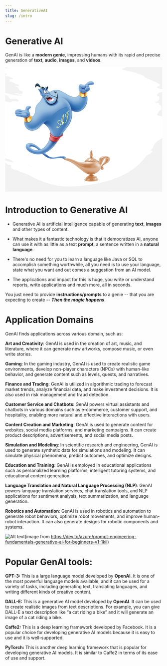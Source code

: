 ```yaml
---
title: GenerativeAI
slug: /intro
---
```


# Generative AI
GenAI is like a **modern genie**, impressing humans with its rapid and precise generation of **text**, **audio**, **images**, and **videos**.

![Alt text](genio.png)



# Introduction to Generative AI


- Generative AI is artificial intelligence capable of generating **text**, **images** and other types of content.
-  What makes it a fantastic technology is that it democratizes AI, anyone can use it with as little as a text **prompt**, a sentence written in a **natural language**.

 - There's no need for you to learn a language like Java or SQL to accomplish something worthwhile, all you need is to use your language, state what you want and out comes a suggestion from an AI model. 
 - The applications and impact for this is huge, you write or understand reports, write applications and much more, all in seconds. 
  
You just need to provide **instructions/prompts** to a genie -- that you are expecting to create -- ***Then the magic happens***.

# Application Domains

GenAI finds applications across various domain, such as:


**Art and Creativity**: GenAI is used in the creation of art, music, and literature, where it can generate new artworks, compose music, or even write stories.

**Gaming**: In the gaming industry, GenAI is used to create realistic game environments, develop non-player characters (NPCs) with human-like behavior, and generate content such as levels, quests, and narratives.

**Finance and Trading**: GenAI is utilized in algorithmic trading to forecast market trends, analyze financial data, and make investment decisions. It is also used in risk management and fraud detection.

**Customer Service and Chatbots**: GenAI powers virtual assistants and chatbots in various domains such as e-commerce, customer support, and hospitality, enabling more natural and effective interactions with users.

**Content Creation and Marketing**: GenAI is used to generate content for websites, social media platforms, and marketing campaigns. It can create product descriptions, advertisements, and social media posts.

**Simulation and Modeling**: In scientific research and engineering, GenAI is used to generate synthetic data for simulations and modeling. It can simulate physical phenomena, predict outcomes, and optimize designs.

**Education and Training**: GenAI is employed in educational applications such as personalized learning platforms, intelligent tutoring systems, and educational content generation.

**Language Translation and Natural Language Processing (NLP)**: GenAI powers language translation services, chat translation tools, and NLP applications for sentiment analysis, text summarization, and language generation.

**Robotics and Automation**: GenAI is used in robotics and automation to generate robot behaviors, optimize robot movements, and improve human-robot interaction. It can also generate designs for robotic components and systems.


![Alt text](genAIFlow.avif)(image from https://dev.to/azure/prompt-engineering-fundamentals-generative-ai-for-beginners-v1-1kii)


# Popular GenAI tools:

**GPT-3:** This is a large language model developed by **OpenAI**. It is one of the most powerful language models available, and it can be used for a variety of tasks, including generating text, translating languages, and writing different kinds of creative content.

**DALL-E:** This is a generative AI model developed by **OpenAI**. It can be used to create realistic images from text descriptions. For example, you can give DALL-E a text description like “a cat riding a bike” and it will generate an image of a cat riding a bike.


**Caffe2:** This is a deep learning framework developed by Facebook. It is a popular choice for developing generative AI models because it is easy to use and it is well-supported.

**PyTorch:** This is another deep learning framework that is popular for developing generative AI models. It is similar to Caffe2 in terms of its ease of use and support.